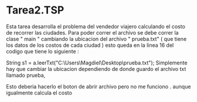 # Tarea2.TSP
Esta tarea desarrolla el problema del vendedor viajero calculando el costo de recorrer las ciudades. Para poder correr el archivo se debe correr la clase " main " cambiando la ubicacion del archivo " prueba.txt" ( que tiene los datos de los costos de cada ciudad ) esto queda en la linea 16 del codigo que tiene lo siguiente :

  String s1 = a.leerTxt("C:\\Users\\Magdiel\\Desktop\\prueba.txt");
Simplemente hay que cambiar la ubicacion dependiendo de donde guardo el archivo txt llamado prueba,

Esto deberia hacerlo el boton de abrir archivo pero no me funciono . aunque igualmente calcula el costo
